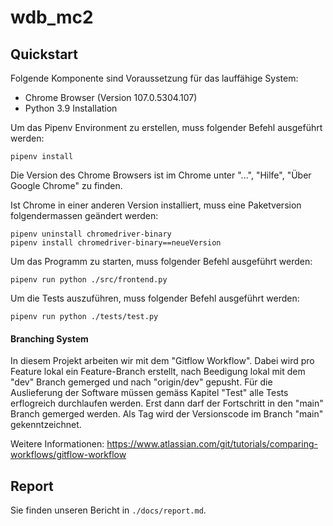# wdb_mc2

## Quickstart

Folgende Komponente sind Voraussetzung für das lauffähige System:

- Chrome Browser (Version 107.0.5304.107)
- Python 3.9 Installation

Um das Pipenv Environment zu erstellen, muss folgender Befehl ausgeführt werden:

```
pipenv install
```

Die Version des Chrome Browsers ist im Chrome unter "...", "Hilfe", "Über Google Chrome" zu finden.

Ist Chrome in einer anderen Version installiert, muss eine Paketversion folgendermassen geändert werden:

```
pipenv uninstall chromedriver-binary
pipenv install chromedriver-binary==neueVersion
```

Um das Programm zu starten, muss folgender Befehl ausgeführt werden:

```
pipenv run python ./src/frontend.py
```

Um die Tests auszuführen, muss folgender Befehl ausgeführt werden:

```
pipenv run python ./tests/test.py
```

#### Branching System

In diesem Projekt arbeiten wir mit dem "Gitflow Workflow". Dabei wird pro Feature lokal ein Feature-Branch erstellt, nach Beedigung lokal mit dem "dev" Branch gemerged und nach "origin/dev" gepusht. 
Für die Auslieferung der Software müssen gemäss Kapitel "Test" alle Tests erflogreich durchlaufen werden. Erst dann darf der Fortschritt in den "main" Branch gemerged werden. Als Tag wird der Versionscode im Branch "main" gekenntzeichnet.

Weitere Informationen: https://www.atlassian.com/git/tutorials/comparing-workflows/gitflow-workflow

## Report

Sie finden unseren Bericht in ```./docs/report.md```.
